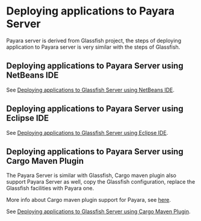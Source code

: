 # Deploying applications to Payara Server

Payara server is derived from Glassfish project, the steps of deploying application to Payara server is very similar with the steps of Glassfish.

## Deploying applications to Payara Server using NetBeans IDE

See [Deploying applications to Glassfish Server using NetBeans IDE](./03run-glassfish-nb.md).


## Deploying applications to Payara Server using Eclipse IDE

See [Deploying applications to Glassfish Server using Eclipse IDE](./03run-glassfish-eclipse.md).

## Deploying applications to Payara Server using Cargo Maven Plugin

The Payara Server is similar with  Glassfish, Cargo maven plugin also support Payara Server as well, copy the Glassfish configuration, replace the Glassfish facilities with Payara one. 

More info about Cargo maven plugin support for Payara,  see [here](https://codehaus-cargo.github.io/cargo/Payara.html). 

See [Deploying applications to Glassfish Server using Cargo Maven Plugin](./03run-glassfish-mvn.md).
